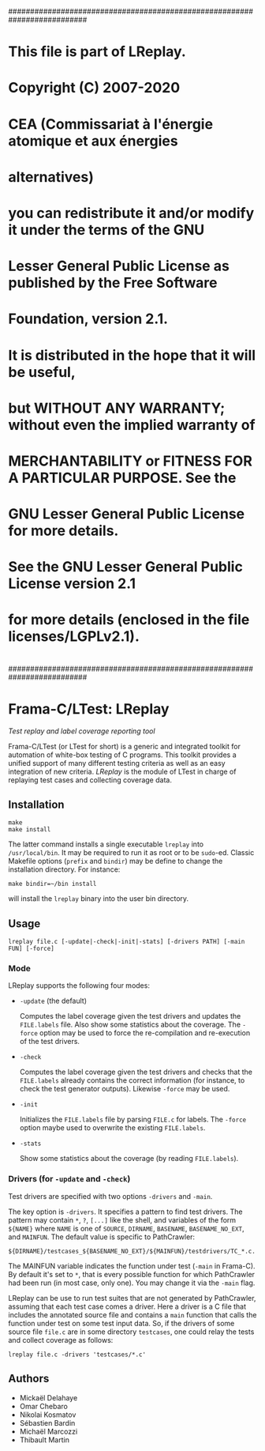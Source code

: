 ##########################################################################
#                                                                        #
#  This file is part of LReplay.                                         #
#                                                                        #
#  Copyright (C) 2007-2020                                               #
#    CEA (Commissariat à l'énergie atomique et aux énergies              #
#         alternatives)                                                  #
#                                                                        #
#  you can redistribute it and/or modify it under the terms of the GNU   #
#  Lesser General Public License as published by the Free Software       #
#  Foundation, version 2.1.                                              #
#                                                                        #
#  It is distributed in the hope that it will be useful,                 #
#  but WITHOUT ANY WARRANTY; without even the implied warranty of        #
#  MERCHANTABILITY or FITNESS FOR A PARTICULAR PURPOSE.  See the         #
#  GNU Lesser General Public License for more details.                   #
#                                                                        #
#  See the GNU Lesser General Public License version 2.1                 #
#  for more details (enclosed in the file licenses/LGPLv2.1).            #
#                                                                        #
##########################################################################

Frama-C/LTest: LReplay
======================
*Test replay and label coverage reporting tool*

Frama-C/LTest (or LTest for short) is a generic and integrated toolkit for
automation of white-box testing of C programs. This toolkit provides a unified
support of many different testing criteria as well as an easy integration of
new criteria. *LReplay* is the module of LTest in charge of replaying test
cases and collecting coverage data.

Installation
------------

    make
    make install

The latter command installs a single executable `lreplay` into
`/usr/local/bin`. It may be required to run it as root or to be `sudo`-ed.
Classic Makefile options (`prefix` and `bindir`) may be define to change the
installation directory. For instance:

    make bindir=~/bin install

will install the `lreplay` binary into the user bin directory.

Usage
-----

    lreplay file.c [-update|-check|-init|-stats] [-drivers PATH] [-main FUN] [-force]

### Mode

LReplay supports the following four modes:

*   `-update` (the default)

    Computes the label coverage given the test drivers and updates the
    `FILE.labels` file. Also show some statistics about the coverage.  The
    `-force` option may be used to force the re-compilation and re-execution of
    the test drivers.

*   `-check`

    Computes the label coverage given the test drivers and checks that the
    `FILE.labels` already contains the correct information (for instance, to
    check the test generator outputs). Likewise `-force` may be used.

*   `-init`

    Initializes the `FILE.labels` file by parsing `FILE.c` for labels.
    The `-force` option maybe used to overwrite the existing `FILE.labels`.

*   `-stats`

    Show some statistics about the coverage (by reading `FILE.labels`).

### Drivers (for `-update` and `-check`)

Test drivers are specified with two options `-drivers` and `-main`.

The key option is `-drivers`. It specifies a pattern to find test drivers.
The pattern may contain `*`, `?`, `[...]` like the shell, and variables of the
form `${NAME}` where `NAME` is one of `SOURCE`, `DIRNAME`, `BASENAME`, `BASENAME_NO_EXT`,
and `MAINFUN`. The default value is specific to PathCrawler:

    ${DIRNAME}/testcases_${BASENAME_NO_EXT}/${MAINFUN}/testdrivers/TC_*.c.

The MAINFUN variable indicates the function under test (`-main` in Frama-C). By
default it's set to `*`, that is every possible function for which PathCrawler
had been run  (in most case, only one). You may change it via the `-main` flag.

LReplay can be use to run test suites that are not generated by PathCrawler,
assuming that each test case comes a driver. Here a driver is a C file that
includes the annotated source file and contains a `main` function that calls
the function under test on some test input data. So, if the drivers of some
source file `file.c` are in some directory `testcases`, one could relay the
tests and collect coverage as follows:

    lreplay file.c -drivers 'testcases/*.c'

Authors
-------

- Mickaël Delahaye
- Omar Chebaro
- Nikolai Kosmatov
- Sébastien Bardin
- Michaël Marcozzi
- Thibault Martin
